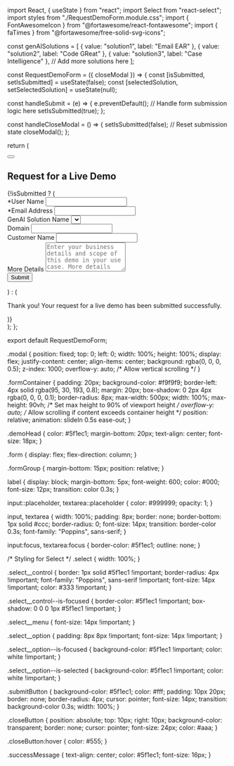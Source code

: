 import React, { useState } from "react";
import Select from "react-select";
import styles from "./RequestDemoForm.module.css";
import { FontAwesomeIcon } from "@fortawesome/react-fontawesome";
import { faTimes } from "@fortawesome/free-solid-svg-icons";

const genAISolutions = [
  { value: "solution1", label: "Email EAR" },
  { value: "solution2", label: "Code GReat" },
  { value: "solution3", label: "Case Intelligence" },
  // Add more solutions here
];

const RequestDemoForm = ({ closeModal }) => {
  const [isSubmitted, setIsSubmitted] = useState(false);
  const [selectedSolution, setSelectedSolution] = useState(null);

  const handleSubmit = (e) => {
    e.preventDefault();
    // Handle form submission logic here
    setIsSubmitted(true);
  };

  const handleCloseModal = () => {
    setIsSubmitted(false); // Reset submission state
    closeModal();
  };

  return (
    <div className={styles.modal}>
      <div className={styles.formContainer}>
        <button className={styles.closeButton} onClick={handleCloseModal}>
          <FontAwesomeIcon icon={faTimes} />
        </button>
        <h2 className={styles.demoHead}>Request for a Live Demo</h2>
        {!isSubmitted ? (
          <form onSubmit={handleSubmit} className={styles.form}>
            <div className={styles.formGroup}>
              <label>*User Name</label>
              <input type="text" required />
            </div>
            <div className={styles.formGroup}>
              <label>*Email Address</label>
              <input type="email" required />
            </div>
            <div className={styles.formGroup}>
              <label>GenAI Solution Name</label>
              <Select
                options={genAISolutions}
                value={selectedSolution}
                onChange={setSelectedSolution}
                className={styles.select}
                classNamePrefix="select"
                placeholder="Select a solution"
                isClearable
              />
            </div>
            <div className={styles.formGroup}>
              <label>Domain</label>
              <input type="text" required />
            </div>
            <div className={styles.formGroup}>
              <label>Customer Name</label>
              <input type="text" required />
            </div>
            <div className={styles.formGroup}>
              <label>More Details</label>
              <textarea
                placeholder="Enter your business details and scope of this demo in your use case. More details here."
                rows="4"
                required
              ></textarea>
            </div>
            <button type="submit" className={styles.submitButton}>
              Submit
            </button>
          </form>
        ) : (
          <p className={styles.successMessage}>
            Thank you! Your request for a live demo has been submitted
            successfully.
          </p>
        )}
      </div>
    </div>
  );
};

export default RequestDemoForm;


.modal {
  position: fixed;
  top: 0;
  left: 0;
  width: 100%;
  height: 100%;
  display: flex;
  justify-content: center;
  align-items: center;
  background: rgba(0, 0, 0, 0.5);
  z-index: 1000;
  overflow-y: auto; /* Allow vertical scrolling */
}

.formContainer {
  padding: 20px;
  background-color: #f9f9f9;
  border-left: 4px solid rgba(95, 30, 193, 0.8);
  margin: 20px;
  box-shadow: 0 2px 4px rgba(0, 0, 0, 0.1);
  border-radius: 8px;
  max-width: 500px;
  width: 100%;
  max-height: 90vh; /* Set max height to 90% of viewport height */
  overflow-y: auto; /* Allow scrolling if content exceeds container height */
  position: relative;
  animation: slideIn 0.5s ease-out;
}

.demoHead {
  color: #5f1ec1;
  margin-bottom: 20px;
  text-align: center;
  font-size: 18px;
}

.form {
  display: flex;
  flex-direction: column;
}

.formGroup {
  margin-bottom: 15px;
  position: relative;
}

label {
  display: block;
  margin-bottom: 5px;
  font-weight: 600;
  color: #000;
  font-size: 12px;
  transition: color 0.3s;
}

input::placeholder,
textarea::placeholder {
  color: #999999;
  opacity: 1;
}

input,
textarea {
  width: 100%;
  padding: 8px;
  border: none;
  border-bottom: 1px solid #ccc;
  border-radius: 0;
  font-size: 14px;
  transition: border-color 0.3s;
  font-family: "Poppins", sans-serif;
}

input:focus,
textarea:focus {
  border-color: #5f1ec1;
  outline: none;
}

/* Styling for Select */
.select {
  width: 100%;
}

.select__control {
  border: 1px solid #5f1ec1 !important;
  border-radius: 4px !important;
  font-family: "Poppins", sans-serif !important;
  font-size: 14px !important;
  color: #333 !important;
}

.select__control--is-focused {
  border-color: #5f1ec1 !important;
  box-shadow: 0 0 0 1px #5f1ec1 !important;
}

.select__menu {
  font-size: 14px !important;
}

.select__option {
  padding: 8px 8px !important;
  font-size: 14px !important;
}

.select__option--is-focused {
  background-color: #5f1ec1 !important;
  color: white !important;
}

.select__option--is-selected {
  background-color: #5f1ec1 !important;
  color: white !important;
}

.submitButton {
  background-color: #5f1ec1;
  color: #fff;
  padding: 10px 20px;
  border: none;
  border-radius: 4px;
  cursor: pointer;
  font-size: 14px;
  transition: background-color 0.3s;
  width: 100%;
}

.closeButton {
  position: absolute;
  top: 10px;
  right: 10px;
  background-color: transparent;
  border: none;
  cursor: pointer;
  font-size: 24px;
  color: #aaa;
}

.closeButton:hover {
  color: #555;
}

.successMessage {
  text-align: center;
  color: #5f1ec1;
  font-size: 16px;
}
